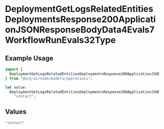 # DeploymentGetLogsRelatedEntitiesDeploymentsResponse200ApplicationJSONResponseBodyData4Evals7WorkflowRunEvals32Type

## Example Usage

```typescript
import {
  DeploymentGetLogsRelatedEntitiesDeploymentsResponse200ApplicationJSONResponseBodyData4Evals7WorkflowRunEvals32Type,
} from "@orq-ai/node/models/operations";

let value:
  DeploymentGetLogsRelatedEntitiesDeploymentsResponse200ApplicationJSONResponseBodyData4Evals7WorkflowRunEvals32Type =
    "contact";
```

## Values

```typescript
"contact"
```